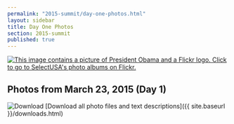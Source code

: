 ```yaml
---
permalink: "2015-summit/day-one-photos.html"
layout: sidebar
title: Day One Photos
section: 2015-summit
published: true
---
```

 
 
<a href="http://www.flickr.com/photos/selectusa/sets">
<img src="{{ site.baseurl }}/images/summit_flickr_banner.png" alt="This image contains a picture of President Obama and a Flickr logo. Click to go to SelectUSA's photo albums on Flickr."></a>
<br/>

## Photos from March 23, 2015 (Day 1)

![Download](https://google.github.io/material-design-icons/file/svg/design/ic_file_download_24px.svg "Download") [Download all photo files and text descriptions]({{ site.baseurl }}/downloads.html)

<html xmlns="http://www.w3.org/1999/xhtml">
<head>
<meta http-equiv="X-UA-Compatible" content="IE=edge,chrome=1">
<link rel="stylesheet" href="../stylesheets/plusgallery.css">
<meta name="viewport" content="width=device-width, initial-scale=1">
</head>
<body>
	
<div id="plusgallery" data-api-key="fe78c765b01f29e59616ae965d83171f" data-userid="132171630@N04" data-exclude="72157651515122876,72157650730533514,72157650427528694,72157652352482948,72157650437544343,72157652868260055,72157652795934066" data-type="flickr"></div>


<script src="//ajax.googleapis.com/ajax/libs/jquery/1.7.2/jquery.min.js"></script>
<script>window.jQuery || document.write("<script src='../javascripts/jquery-1.7.2.min.js'>\x3C/script>")</script>
<script src="../javascripts/plusgallery.js"></script>
<script type="text/javascript">
		$('#plusgallery').plusGallery();
</script>

</body>
</html>
